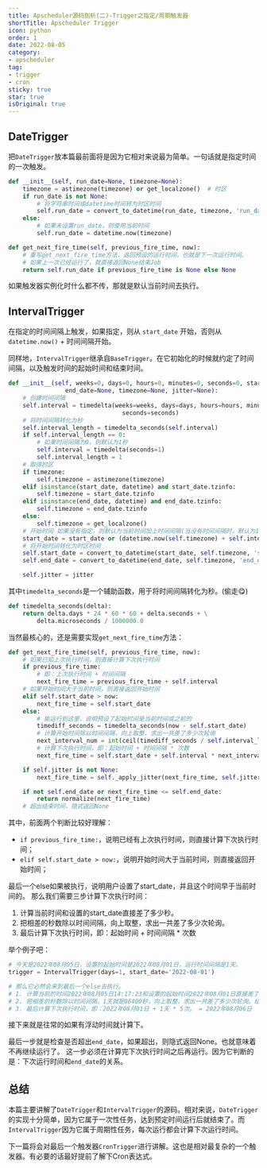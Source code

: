 ```yaml
---
title: Apscheduler源码剖析(二)-Trigger之指定/周期触发器
shortTitle: Apscheduler Trigger
icon: python
order: 1
date: 2022-08-05
category:
- apscheduler
tag:
- trigger
- cron
sticky: true
star: true
isOriginal: true
---
```


## DateTrigger

把`DateTrigger`放本篇最前面将是因为它相对来说最为简单。一句话就是指定时间的一次触发。

```python
def __init__(self, run_date=None, timezone=None):
    timezone = astimezone(timezone) or get_localzone()  # 时区
    if run_date is not None:
        # 将字符串时间或datetime时间转为时区时间
        self.run_date = convert_to_datetime(run_date, timezone, 'run_date')
    else:
        # 如果未设置run_date，则使用当前时间
        self.run_date = datetime.now(timezone)

def get_next_fire_time(self, previous_fire_time, now):
    # 重写get_next_fire_time方法，返回预设的运行时间，也就是下一次运行时间。
    # 如果上一次已经运行了，就直接返回None结束Job
    return self.run_date if previous_fire_time is None else None
```

如果触发器实例化时什么都不传，那就是默认当前时间去执行。

## IntervalTrigger

在指定的时间间隔上触发，如果指定，则从 ``start_date`` 开始，否则从 ``datetime.now()`` + 时间间隔开始。

同样地，`IntervalTrigger`继承自`BaseTrigger`。在它初始化的时候就约定了时间间隔，以及触发时间的起始时间和结束时间。


```python
def __init__(self, weeks=0, days=0, hours=0, minutes=0, seconds=0, start_date=None,
                end_date=None, timezone=None, jitter=None):
    # 创建时间间隔
    self.interval = timedelta(weeks=weeks, days=days, hours=hours, minutes=minutes,
                                seconds=seconds)
    # 将时间间隔转化为秒
    self.interval_length = timedelta_seconds(self.interval)
    if self.interval_length == 0:
        # 如果时间间隔为0，则默认为1秒
        self.interval = timedelta(seconds=1)
        self.interval_length = 1
    # 取得时区
    if timezone:
        self.timezone = astimezone(timezone)
    elif isinstance(start_date, datetime) and start_date.tzinfo:
        self.timezone = start_date.tzinfo
    elif isinstance(end_date, datetime) and end_date.tzinfo:
        self.timezone = end_date.tzinfo
    else:
        self.timezone = get_localzone()
    # 开始时间 如果没有指定，则默认为当前时间加上时间间隔(当没有时间间隔时，默认为1秒)
    start_date = start_date or (datetime.now(self.timezone) + self.interval)
    # 将开始时间转化为时区时间
    self.start_date = convert_to_datetime(start_date, self.timezone, 'start_date')
    self.end_date = convert_to_datetime(end_date, self.timezone, 'end_date')

    self.jitter = jitter
```

其中`timedelta_seconds`是一个辅助函数，用于将时间间隔转化为秒。(偷走:yum:)

```python
def timedelta_seconds(delta):
    return delta.days * 24 * 60 * 60 + delta.seconds + \
        delta.microseconds / 1000000.0
```

当然最核心的，还是需要实现`get_next_fire_time`方法：

```python
def get_next_fire_time(self, previous_fire_time, now):
    # 如果已知上次执行时间，则直接计算下次执行时间
    if previous_fire_time:
        # 即：上次执行时间 + 时间间隔
        next_fire_time = previous_fire_time + self.interval
    # 如果开始时间大于当前时间，则直接返回开始时间
    elif self.start_date > now:
        next_fire_time = self.start_date
    else:
        # 能运行到这里，说明预设了起始时间是当前时间或之前的
        timediff_seconds = timedelta_seconds(now - self.start_date)
        # 计算开始时间除以时间间隔，向上取整，求出一共差了多少次轮询
        next_interval_num = int(ceil(timediff_seconds / self.interval_length))
        # 计算下次执行时间，即：起始时间 + 时间间隔 * 次数
        next_fire_time = self.start_date + self.interval * next_interval_num

    if self.jitter is not None:
        next_fire_time = self._apply_jitter(next_fire_time, self.jitter, now)

    if not self.end_date or next_fire_time <= self.end_date:
        return normalize(next_fire_time)
    # 超出结束时间，隐式返回None
```

其中，前面两个判断比较好理解：
- `if previous_fire_time:`，说明已经有上次执行时间，则直接计算下次执行时间；
- `elif self.start_date > now:`，说明开始时间大于当前时间，则直接返回开始时间；

最后一个else如果被执行，说明用户设置了start_date，并且这个时间早于当前时间的。
那么我们需要三步计算下次执行时间：
1. 计算当前时间和设置的start_date直接差了多少秒。
2. 把相差的秒数除以时间间隔，向上取整，求出一共差了多少次轮询。
3. 最后计算下次执行时间，即：起始时间 + 时间间隔 * 次数

举个例子吧：

```python
# 今天是2022年08月05日，设置的起始时间是2022年08月01日，运行时间间隔是1天。
trigger = IntervalTrigger(days=1, start_date='2022-08-01')

# 那么它必然会来到最后一个else去执行。
# 1. 计算当前的时间2022年08月05日14:17:23和设置的起始时间2022年08月01日直接差了多少秒。
# 2. 把相差的秒数除以时间间隔，1天就是86400秒，向上取整，求出一共差了多少次轮询。结果是5次。
# 3. 最后计算下次执行时间，即：2022年08月01日 + 1天 * 5次。 = 2022年08月06日
```

接下来就是往常的如果有浮动时间就计算下。

最后一步就是检查是否超出`end_date`，如果超出，则隐式返回None。也就意味着不再继续运行了。
这一步必须在计算完下次执行时间之后再运行。因为它判断的是：下次运行时间和`end_date`的关系。

## 总结

本篇主要讲解了`DateTrigger`和`IntervalTrigger`的源码。相对来说，`DateTrigger`的实现十分简单，因为它属于一次性任务，达到预定时间运行后就结束了。而`IntervalTrigger`因为它属于周期性任务，每次运行都会计算下次运行时间。

下一篇将会对最后一个触发器`CronTrigger`进行讲解。这也是相对最复杂的一个触发器。有必要的话最好提前了解下Cron表达式。
